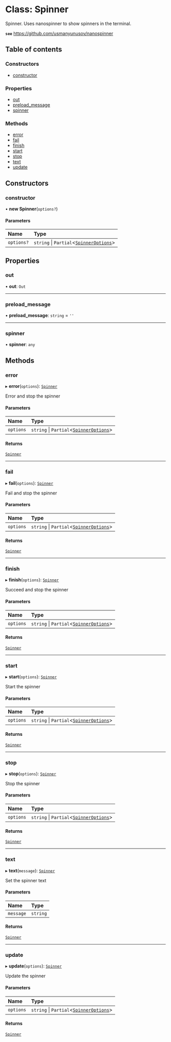# Class: Spinner

Spinner. Uses nanospinner to show spinners in the terminal.

**`see`** https://github.com/usmanyunusov/nanospinner

## Table of contents

### Constructors

- [constructor](Spinner.md#constructor)

### Properties

- [out](Spinner.md#out)
- [preload\_message](Spinner.md#preload_message)
- [spinner](Spinner.md#spinner)

### Methods

- [error](Spinner.md#error)
- [fail](Spinner.md#fail)
- [finish](Spinner.md#finish)
- [start](Spinner.md#start)
- [stop](Spinner.md#stop)
- [text](Spinner.md#text)
- [update](Spinner.md#update)

## Constructors

### constructor

• **new Spinner**(`options?`)

#### Parameters

| Name | Type |
| :------ | :------ |
| `options?` | `string` \| `Partial`<[`SpinnerOptions`](../interfaces/SpinnerOptions.md)\> |

## Properties

### out

• **out**: `Out`

___

### preload\_message

• **preload\_message**: `string` = `''`

___

### spinner

• **spinner**: `any`

## Methods

### error

▸ **error**(`options`): [`Spinner`](Spinner.md)

Error and stop the spinner

#### Parameters

| Name | Type |
| :------ | :------ |
| `options` | `string` \| `Partial`<[`SpinnerOptions`](../interfaces/SpinnerOptions.md)\> |

#### Returns

[`Spinner`](Spinner.md)

___

### fail

▸ **fail**(`options`): [`Spinner`](Spinner.md)

Fail and stop the spinner

#### Parameters

| Name | Type |
| :------ | :------ |
| `options` | `string` \| `Partial`<[`SpinnerOptions`](../interfaces/SpinnerOptions.md)\> |

#### Returns

[`Spinner`](Spinner.md)

___

### finish

▸ **finish**(`options`): [`Spinner`](Spinner.md)

Succeed and stop the spinner

#### Parameters

| Name | Type |
| :------ | :------ |
| `options` | `string` \| `Partial`<[`SpinnerOptions`](../interfaces/SpinnerOptions.md)\> |

#### Returns

[`Spinner`](Spinner.md)

___

### start

▸ **start**(`options`): [`Spinner`](Spinner.md)

Start the spinner

#### Parameters

| Name | Type |
| :------ | :------ |
| `options` | `string` \| `Partial`<[`SpinnerOptions`](../interfaces/SpinnerOptions.md)\> |

#### Returns

[`Spinner`](Spinner.md)

___

### stop

▸ **stop**(`options`): [`Spinner`](Spinner.md)

Stop the spinner

#### Parameters

| Name | Type |
| :------ | :------ |
| `options` | `string` \| `Partial`<[`SpinnerOptions`](../interfaces/SpinnerOptions.md)\> |

#### Returns

[`Spinner`](Spinner.md)

___

### text

▸ **text**(`message`): [`Spinner`](Spinner.md)

Set the spinner text

#### Parameters

| Name | Type |
| :------ | :------ |
| `message` | `string` |

#### Returns

[`Spinner`](Spinner.md)

___

### update

▸ **update**(`options`): [`Spinner`](Spinner.md)

Update the spinner

#### Parameters

| Name | Type |
| :------ | :------ |
| `options` | `string` \| `Partial`<[`SpinnerOptions`](../interfaces/SpinnerOptions.md)\> |

#### Returns

[`Spinner`](Spinner.md)
